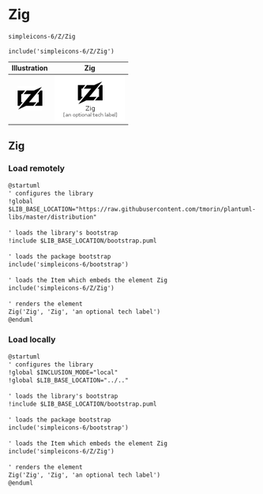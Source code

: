 # Zig


```text
simpleicons-6/Z/Zig
```

```text
include('simpleicons-6/Z/Zig')
```



| Illustration | Zig |
| :---: | :---: |
| ![illustration for Illustration](../../simpleicons-6/Z/Zig.png) | ![illustration for Zig](../../simpleicons-6/Z/Zig.Local.png) |




## Zig

### Load remotely
```plantuml
@startuml
' configures the library
!global $LIB_BASE_LOCATION="https://raw.githubusercontent.com/tmorin/plantuml-libs/master/distribution"

' loads the library's bootstrap
!include $LIB_BASE_LOCATION/bootstrap.puml

' loads the package bootstrap
include('simpleicons-6/bootstrap')

' loads the Item which embeds the element Zig
include('simpleicons-6/Z/Zig')

' renders the element
Zig('Zig', 'Zig', 'an optional tech label')
@enduml
```

### Load locally
```plantuml
@startuml
' configures the library
!global $INCLUSION_MODE="local"
!global $LIB_BASE_LOCATION="../.."

' loads the library's bootstrap
!include $LIB_BASE_LOCATION/bootstrap.puml

' loads the package bootstrap
include('simpleicons-6/bootstrap')

' loads the Item which embeds the element Zig
include('simpleicons-6/Z/Zig')

' renders the element
Zig('Zig', 'Zig', 'an optional tech label')
@enduml
```

